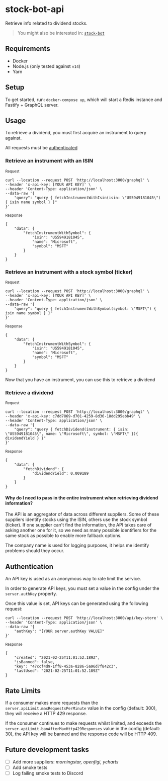 # stock-bot-api

Retrieve info related to dividend stocks.

> You might also be interested in: [`stock-bot`](https://github.com/artdevgame/stock-bot)

## Requirements

- Docker
- Node.js (only tested against `v14`)
- Yarn

## Setup

To get started, run: `docker-compose up`, which will start a Redis instance and Fastify + GraphQL server.

## Usage

To retrieve a dividend, you must first acquire an instrument to query against.

All requests must be [authenticated](#authentication)

### Retrieve an instrument with an ISIN

<small>Request</small>

```
curl --location --request POST 'http://localhost:3000/graphql' \
--header 'x-api-key: [YOUR API KEY]' \
--header 'Content-Type: application/json' \
--data-raw '{
    "query": "query { fetchInstrumentWithIsin(isin: \"US5949181045\") { isin name symbol } }"
}'
```

<small>Response</small>

```
{
    "data": {
        "fetchInstrumentWithSymbol": {
            "isin": "US5949181045",
            "name": "Microsoft",
            "symbol": "MSFT"
        }
    }
}
```

### Retrieve an instrument with a stock symbol (ticker)

<small>Request</small>

```
curl --location --request POST 'http://localhost:3000/graphql' \
--header 'x-api-key: [YOUR API KEY]' \
--header 'Content-Type: application/json' \
--data-raw '{
    "query": "query { fetchInstrumentWithSymbol(symbol: \"MSFT\") { isin name symbol } }"
}'
```

<small>Response</small>

```
{
    "data": {
        "fetchInstrumentWithSymbol": {
            "isin": "US5949181045",
            "name": "Microsoft",
            "symbol": "MSFT"
        }
    }
}
```

Now that you have an instrument, you can use this to retrieve a dividend

### Retrieve a dividend

<small>Request</small>

```
curl --location --request POST 'http://localhost:3000/graphql' \
--header 'x-api-key: c7dd7869-d701-4259-8d36-18dd295ebb49' \
--header 'Content-Type: application/json' \
--data-raw '{
    "query": "query { fetchDividend(instrument: { isin: \"US5949181045\", name: \"Microsoft\", symbol: \"MSFT\" }){ dividendYield } }"
}'
```

<small>Response</small>

```
{
    "data": {
        "fetchDividend": {
            "dividendYield": 0.009189
        }
    }
}
```

#### Why do I need to pass in the entire instrument when retrieving dividend information?

The API is an aggregator of data across different suppliers. Some of these suppliers identify stocks using the ISIN, others use the stock symbol (ticker). If one supplier can't find the information, the API takes care of asking another one for it, so we need as many possible identifiers for the same stock as possible to enable more fallback options.

The company name is used for logging purposes, it helps me identify problems should they occur.

## <a name="authentication"></a> Authentication

An API key is used as an anonymous way to rate limit the service.

In order to generate API keys, you must set a value in the config under the `server.authKey` property.

Once this value is set, API keys can be generated using the following request:

```
curl --location --request POST 'http://localhost:3000/api/key-store' \
--header 'Content-Type: application/json' \
--data-raw '{
    "authKey": "[YOUR server.authKey VALUE]"
}'
```

<small>Response</small>

```
{
    "created": "2021-02-25T11:01:52.189Z",
    "isBanned": false,
    "key": "47ccf4d9-1ff8-453a-8286-5a96d7f842c3",
    "lastUsed": "2021-02-25T11:01:52.189Z"
}
```

## Rate Limits

If a consumer makes more requests than the `server.apiLimit.maxRequestsPerMinute` value in the config (default: 300), they will receive a HTTP 429 response.

If the consumer continues to make requests whilst limited, and exceeds the `server.apiLimit.banAfterMaxHttp429Responses` value in the config (default: 30), the API key will be banned and the response code will be HTTP 409.

## Future development tasks

- [ ] Add more suppliers: _morningstar, openfigi, ycharts_
- [ ] Add smoke tests
- [ ] Log failing smoke tests to Discord
